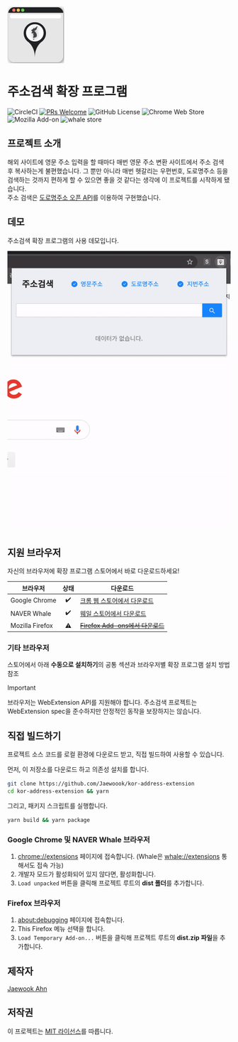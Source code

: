 ![logo](/icons/icon_128.png)

# 주소검색 확장 프로그램

![CircleCI](https://img.shields.io/circleci/build/github/Jaewoook/kor-address-extension?style=flat-square)
[![PRs Welcome](https://img.shields.io/badge/PRs-welcome-brightgreen.svg?style=flat-square)](https://github.com/Jaewoook/kor-address-extension/pulls)
![GitHub License](https://img.shields.io/github/license/Jaewoook/kor-address-extension?color=brightgreen&style=flat-square)
![Chrome Web Store](https://img.shields.io/chrome-web-store/v/kiamcbcponnlbnanbbfnfdjhioebpiah?style=flat-square)
![Mozilla Add-on](https://img.shields.io/amo/v/kor-address-extension?style=flat-square)
![whale store](https://img.shields.io/github/package-json/v/Jaewoook/kor-address-extension?label=whale%20store&style=flat-square)

## 프로젝트 소개

해외 사이트에 영문 주소 입력을 할 때마다 매번 영문 주소 변환 사이트에서 주소 검색 후 복사하는게 불편했습니다. 그 뿐만 아니라 매번 헷갈리는 우편번호, 도로명주소 등을 검색하는 것까지 편하게 할 수 있으면 좋을 것 같다는 생각에 이 프로젝트를 시작하게 됐습니다.  
주소 검색은 [도로명주소 오픈 API](https://www.juso.go.kr/)를 이용하여 구현했습니다.

## 데모

주소검색 확장 프로그램의 사용 데모입니다.

![Demo GIF](/images/demo.gif)

## 지원 브라우저

자신의 브라우저에 확장 프로그램 스토어에서 바로 다운로드하세요!

| 브라우저 | 상태 | 다운로드 |
|--------|:---:|-------|
| Google Chrome | :heavy_check_mark: | [크롬 웹 스토어에서 다운로드](https://chrome.google.com/webstore/detail/%EC%A3%BC%EC%86%8C%EA%B2%80%EC%83%89/kiamcbcponnlbnanbbfnfdjhioebpiah) |
| NAVER Whale | :heavy_check_mark: | [웨일 스토어에서 다운로드](https://store.whale.naver.com/detail/pidjpaocfolbbaminggjijheckcdfcdj) |
| Mozilla Firefox | :warning: | ~~[Firefox Add-ons에서 다운로드](https://addons.mozilla.org/ko/firefox/addon/kor-address-extension/)~~ |

### 기타 브라우저

스토어에서 아래 **수동으로 설치하기**의 공통 섹션과 브라우저별 확장 프로그램 설치 방법 참조

> [!IMPORTANT]
> 브라우저는 WebExtension API를 지원해야 합니다. 주소검색 프로젝트는 WebExtension spec을 준수하지만 안정적인 동작을 보장하지는 않습니다.

## 직접 빌드하기

프로젝트 소스 코드를 로컬 환경에 다운로드 받고, 직접 빌드하여 사용할 수 있습니다.

먼저, 이 저장소를 다운로드 하고 의존성 설치를 합니다.

```bash
git clone https://github.com/Jaewoook/kor-address-extension
cd kor-address-extension && yarn
```

그리고, 패키지 스크립트를 실행합니다.

```bash
yarn build && yarn package
```

### Google Chrome 및 NAVER Whale 브라우저

1. <chrome://extensions> 페이지에 접속합니다. (Whale은 <whale://extensions> 통해서도 접속 가능)
2. 개발자 모드가 활성화되어 있지 않다면, 활성화합니다.
3. `Load unpacked` 버튼을 클릭해 프로젝트 루트의 **dist 폴더**를 추가합니다.

### Firefox 브라우저

1. <about:debugging> 페이지에 접속합니다.
2. This Firefox 메뉴 선택을 합니다.
3. `Load Temporary Add-on...` 버튼을 클릭해 프로젝트 루트의 **dist.zip 파일**을 추가합니다.

## 제작자

[Jaewook Ahn](https://github.com/Jaewoook)

## 저작권

이 프로젝트는 [MIT 라이선스](./LICENSE)를 따릅니다.
